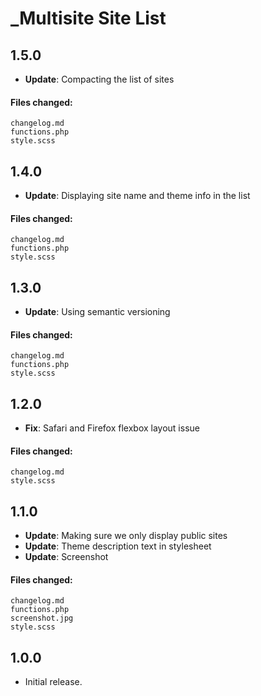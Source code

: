 # _Multisite Site List

## 1.5.0

* **Update**: Compacting the list of sites

#### Files changed:

	changelog.md
	functions.php
	style.scss


## 1.4.0

* **Update**: Displaying site name and theme info in the list

#### Files changed:

	changelog.md
	functions.php
	style.scss


## 1.3.0

* **Update**: Using semantic versioning

#### Files changed:

	changelog.md
	functions.php
	style.scss


## 1.2.0

* **Fix**: Safari and Firefox flexbox layout issue

#### Files changed:

	changelog.md
	style.scss


## 1.1.0

* **Update**: Making sure we only display public sites
* **Update**: Theme description text in stylesheet
* **Update**: Screenshot

#### Files changed:

	changelog.md
	functions.php
	screenshot.jpg
	style.scss


## 1.0.0

* Initial release.
